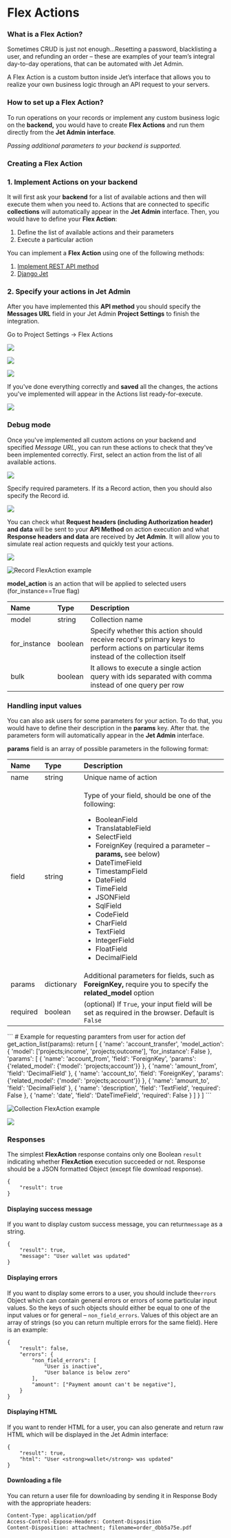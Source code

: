 # Flex Actions

### What is a Flex Action?

Sometimes CRUD is just not enough...Resetting a password, blacklisting a user, and refunding an order – these are examples of your team’s integral day-to-day operations, that can be automated with Jet Admin.

A Flex Action is a custom button inside Jet’s interface that allows you to realize your own business logic through an API request to your servers.

### How to set up a Flex Action?

To run operations on your records or implement any custom business logic on the **backend,** you would have to create **Flex Actions** and run them directly from the **Jet Admin** **interface**. 

_Passing additional parameters to your backend is supported._

### Creating a Flex Action

### 1. Implement Actions on your backend

It will first ask your **backend** for a list of available actions and then will execute them when you need to. Actions that are connected to specific **collections** will automatically appear in the **Jet Admin** interface. Then, you would have to define your **Flex Action**:

1. Define the list of available actions and their parameters
2. Execute a particular action

You can implement a **Flex Action** using one of the following methods:

1. [Implement REST API method](jet-bridge.md)
2. [Django Jet](jet-django.md)

### 2. Specify your actions in Jet Admin

After you have implemented this **API method** you should specify the **Messages URL** field in your Jet Admin **Project Settings** to finish the integration.

Go to Project Settings -&gt; Flex Actions

![](../../../.gitbook/assets/image%20%28152%29.png)

![](../../../.gitbook/assets/image%20%2864%29.png)

![](../../../.gitbook/assets/image%20%286%29.png)

If you've done everything correctly and **saved** all the changes, the actions you've implemented will appear in the Actions list ready-for-execute.

![](../../../.gitbook/assets/image%20%28202%29.png)



### Debug mode

Once you've implemented all custom actions on your backend and specified _Message URL_, you can run these actions to check that they've been implemented correctly. First, select an action from the list of all available actions.

![](../../../.gitbook/assets/image%20%28178%29.png)

Specify required parameters. If its a Record action, then you should also specify the Record id.

![](../../../.gitbook/assets/image%20%283%29.png)

You can check what **Request headers \(including Authorization header\) and data** will be sent to your **API Method** on action execution and what **Response headers and data** are received by **Jet Admin**. It will allow you to simulate real action requests and quickly test your actions.

![](../../../.gitbook/assets/image%20%2826%29.png)



![Record FlexAction example](../../../.gitbook/assets/image%20%2853%29.png)

**model\_action** is an action that will be applied to selected users \(for\_instance==True flag\)

| Name | Type | Description |
| :--- | :--- | :--- |
|  model | string | Collection name |
| for\_instance | boolean | Specify whether this action should receive record's primary keys to perform actions on particular items instead of the collection itself |
| bulk | boolean | It allows to execute a single action query with ids separated with comma instead of one query per row |

####  <a id="handling-input-values"></a>

### Handling input values

You can also ask users for some parameters for your action. To do that, you would have to define their description in the **params** key. After that. the parameters form will automatically appear in the **Jet Admin** interface.

**params** field is an array of possible parameters in the following format:

<table>
  <thead>
    <tr>
      <th style="text-align:left">Name</th>
      <th style="text-align:left">Type</th>
      <th style="text-align:left">Description</th>
    </tr>
  </thead>
  <tbody>
    <tr>
      <td style="text-align:left">name</td>
      <td style="text-align:left">string</td>
      <td style="text-align:left">Unique name of action</td>
    </tr>
    <tr>
      <td style="text-align:left">field</td>
      <td style="text-align:left">string</td>
      <td style="text-align:left">
        <p>Type of your field, should be one of the following:</p>
        <ul>
          <li>BooleanField</li>
          <li>TranslatableField</li>
          <li>SelectField</li>
          <li>ForeignKey (required a parameter &#x2013; <b>params, </b>see below)</li>
          <li>DateTimeField</li>
          <li>TimestampField</li>
          <li>DateField</li>
          <li>TimeField</li>
          <li>JSONField</li>
          <li>SqlField</li>
          <li>CodeField</li>
          <li>CharField</li>
          <li>TextField</li>
          <li>IntegerField</li>
          <li>FloatField</li>
          <li>DecimalField</li>
        </ul>
      </td>
    </tr>
    <tr>
      <td style="text-align:left">params</td>
      <td style="text-align:left">dictionary</td>
      <td style="text-align:left">Additional parameters for fields, such as <b>ForeignKey,</b> require you
        to specify the <b>related_model</b> option</td>
    </tr>
    <tr>
      <td style="text-align:left">required</td>
      <td style="text-align:left">boolean</td>
      <td style="text-align:left">(optional) If <code>True</code>, your input field will be set as required
        in the browser. Default is <code>False</code>
      </td>
    </tr>
  </tbody>
</table>```
# Example for requesting paramters from user for action
def get_action_list(params):
    return [
        {
            'name': 'account_transfer',
            'model_action': {
                'model': ['projects;income', 'projects;outcome'],
                'for_instance': False
            },
            'params': [
                {
                    'name': 'account_from',
                    'field': 'ForeignKey',
                    'params': {'related_model': {'model': 'projects;account'}}
                },
                {
                    'name': 'amount_from',
                    'field': 'DecimalField'
                },
                {
                    'name': 'account_to',
                    'field': 'ForeignKey',
                    'params': {'related_model': {'model': 'projects;account'}}
                },
                {
                    'name': 'amount_to',
                    'field': 'DecimalField'
                },
                {
                    'name': 'description',
                    'field': 'TextField',
                    'required': False
                },
                {
                    'name': 'date',
                    'field': 'DateTimeField',
                    'required': False
                }
            ]
        }
    ]
```

![Collection FlexAction example](../../../.gitbook/assets/image%20%2846%29.png)

![](../../../.gitbook/assets/image%20%28100%29.png)

### Responses

The simplest **FlexAction** response contains only one Boolean `result` indicating whether **FlexAction** execution succeeded or not. Response should be a JSON formatted Object \(except  file download response\).

```
{
    "result": true
}
```

#### Displaying success message

If you want to display custom success message, you can return`message` as a string.

```
{
    "result": true,
    "message": "User wallet was updated"
}
```

#### Displaying errors

If you want to display some errors to a user, you should include the`errors` Object which can contain general errors or errors of some particular input values. So the keys of such objects should either be equal to one of the input values or for general – `non_field_errors`. Values of this object are an array of strings \(so you can return multiple errors for the same field\). Here is an example:

```
{
    "result": false,
    "errors": {
        "non_field_errors": [
            "User is inactive",
            "User balance is below zero"
        ],
        "amount": ["Payment amount can't be negative"],
    }
}
```

#### Displaying HTML

If you want to render HTML for a user, you can also generate and return raw HTML which will be displayed in the Jet Admin interface:

```
{
    "result": true,
    "html": "User <strong>wallet</strong> was updated"
}
```

#### Downloading a file

You can return a user file for downloading by sending it in Response Body with the appropriate headers:

```
Content-Type: application/pdf
Access-Control-Expose-Headers: Content-Disposition
Content-Disposition: attachment; filename=order_dbb5a75e.pdf
```

